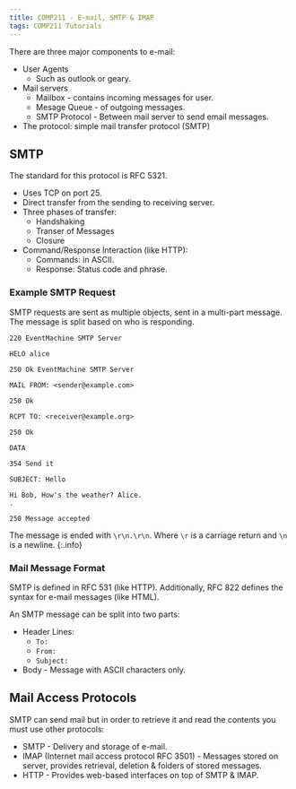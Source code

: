```yaml
---
title: COMP211 - E-mail, SMTP & IMAP
tags: COMP211 Tutorials
---
```

There are three major components to e-mail:

* User Agents
	* Such as outlook or geary.
* Mail servers
	* Mailbox - contains incoming messages for user.
	* Mesage Queue - of outgoing messages.
	* SMTP Protocol - Between mail server to send email messages.
* The protocol: simple mail transfer protocol (SMTP)

## SMTP
The standard for this protocol is RFC 5321.

* Uses TCP on port 25.
* Direct transfer from the sending to receiving server.
* Three phases of transfer:
	* Handshaking
	* Transer of Messages
	* Closure
* Command/Response Interaction (like HTTP):
	* Commands: in ASCII.
	* Response: Status code and phrase.

### Example SMTP Request
SMTP requests are sent as multiple objects, sent in a multi-part message. The message is split based on who is responding.

```
220 EventMachine SMTP Server
```
```
HELO alice
```
```
250 Ok EventMachine SMTP Server
```
```
MAIL FROM: <sender@example.com>
```
```
250 Ok
```
```
RCPT TO: <receiver@example.org>
```
```
250 Ok
```
```
DATA
```
```
354 Send it
```
```
SUBJECT: Hello

Hi Bob, How's the weather? Alice.
.
```
```
250 Message accepted
```

The message is ended with `\r\n.\r\n`. Where `\r` is a carriage return and `\n` is a newline.
{:.info}

### Mail Message Format
SMTP is defined in RFC 531 (like HTTP). Additionally, RFC 822 defines the syntax for e-mail messages (like HTML).

An SMTP message can be split into two parts:

* Header Lines:
	* `To:`
	* `From:`
	* `Subject:`
* Body - Message with ASCII characters only.

## Mail Access Protocols
SMTP can send mail but in order to retrieve it and read the contents you must use other protocols:

* SMTP - Delivery and storage of e-mail.
* IMAP (Internet mail access protocol RFC 3501) - Messages stored on server, provides retrieval, deletion & folders of stored messages.
* HTTP - Provides web-based interfaces on top of SMTP & IMAP.